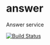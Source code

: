 # answer
Answer service

[![Build Status](https://travis-ci.com/RSOI/answer.svg?branch=development)](https://travis-ci.com/RSOI/answer.svg?branch=development)
